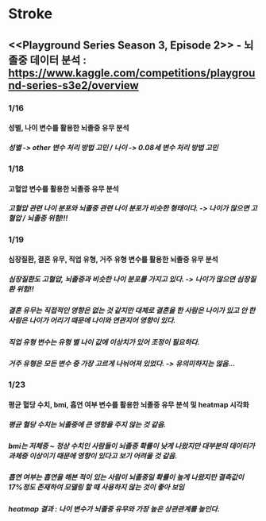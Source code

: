 # Stroke
## <<Playground Series Season 3, Episode 2>> - 뇌졸중 데이터 분석 : https://www.kaggle.com/competitions/playground-series-s3e2/overview
### 1/16
#### 성별, 나이 변수를 활용한 뇌졸중 유무 분석
##### 성별 -> other 변수 처리 방법 고민 / 나이 -> 0.08세 변수 처리 방법 고민

### 1/18
#### 고혈압 변수를 활용한 뇌졸중 유무 분석
##### 고혈압 관련 나이 분포와 뇌졸중 관련 나이 분포가 비슷한 형태이다. -> 나이가 많으면 고혈압 / 뇌졸중 위험!!!

### 1/19
#### 심장질환, 결혼 유무, 직업 유형, 거주 유형 변수를 활용한 뇌졸중 유무 분석
##### 심장질환도 고혈압, 뇌졸중과 비슷한 나이 분포를 가지고 있다. -> 나이가 많으면 심장질환 위험!!
##### 결혼 유무는 직접적인 영향은 없는 것 같지만 대체로 결혼을 한 사람은 나이가 있고 안 한 사람은 나이가 어리기 때문에 나이와 연관지어 영향이 있다.
##### 직업 유형 변수는 유형 별 나이 값에 이상치가 있어 조정이 필요하다.
##### 거주 유형은 모든 변수 중 가장 고르게 나뉘어져 있었다. -> 유의미하지는 않음...

### 1/23
#### 평균 혈당 수치, bmi, 흡연 여부 변수를 활용한 뇌졸중 유무 분석 및 heatmap 시각화
##### 평균 혈당 수치는 뇌졸중에 큰 영향을 주지 않는 것 같음.
##### bmi는 저체중 ~ 정상 수치인 사람들이 뇌졸중 확률이 낮게 나왔지만 대부분의 데이터가 과체중 이상이기 때문에 영향이 있다고 보기 어려울 것 같음.
##### 흡연 여부는 흡연을 해본 적이 있는 사람이 뇌졸중일 확률이 높게 나왔지만 결측값이 17%정도 존재하여 모델링 할 때 사용하지 않는 것이 좋아 보임
##### heatmap 결과 : 나이 변수가 뇌졸중 유무와 가장 높은 상관관계를 높인다.
